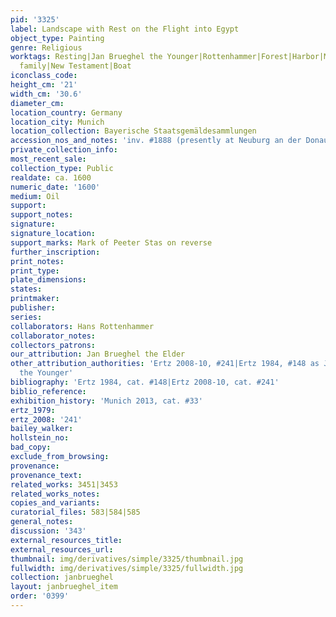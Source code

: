 ```yaml
---
pid: '3325'
label: Landscape with Rest on the Flight into Egypt
object_type: Painting
genre: Religious
worktags: Resting|Jan Brueghel the Younger|Rottenhammer|Forest|Harbor|Mountain|River|Holy
  family|New Testament|Boat
iconclass_code:
height_cm: '21'
width_cm: '30.6'
diameter_cm:
location_country: Germany
location_city: Munich
location_collection: Bayerische Staatsgemäldesammlungen
accession_nos_and_notes: 'inv. #1888 (presently at Neuburg an der Donau, Staatsgalerie)'
private_collection_info:
most_recent_sale:
collection_type: Public
realdate: ca. 1600
numeric_date: '1600'
medium: Oil
support:
support_notes:
signature:
signature_location:
support_marks: Mark of Peeter Stas on reverse
further_inscription:
print_notes:
print_type:
plate_dimensions:
states:
printmaker:
publisher:
series:
collaborators: Hans Rottenhammer
collaborator_notes:
collectors_patrons:
our_attribution: Jan Brueghel the Elder
other_attribution_authorities: 'Ertz 2008-10, #241|Ertz 1984, #148 as Jan Brueghel
  the Younger'
bibliography: 'Ertz 1984, cat. #148|Ertz 2008-10, cat. #241'
biblio_reference:
exhibition_history: 'Munich 2013, cat. #33'
ertz_1979:
ertz_2008: '241'
bailey_walker:
hollstein_no:
bad_copy:
exclude_from_browsing:
provenance:
provenance_text:
related_works: 3451|3453
related_works_notes:
copies_and_variants:
curatorial_files: 583|584|585
general_notes:
discussion: '343'
external_resources_title:
external_resources_url:
thumbnail: img/derivatives/simple/3325/thumbnail.jpg
fullwidth: img/derivatives/simple/3325/fullwidth.jpg
collection: janbrueghel
layout: janbrueghel_item
order: '0399'
---
```

